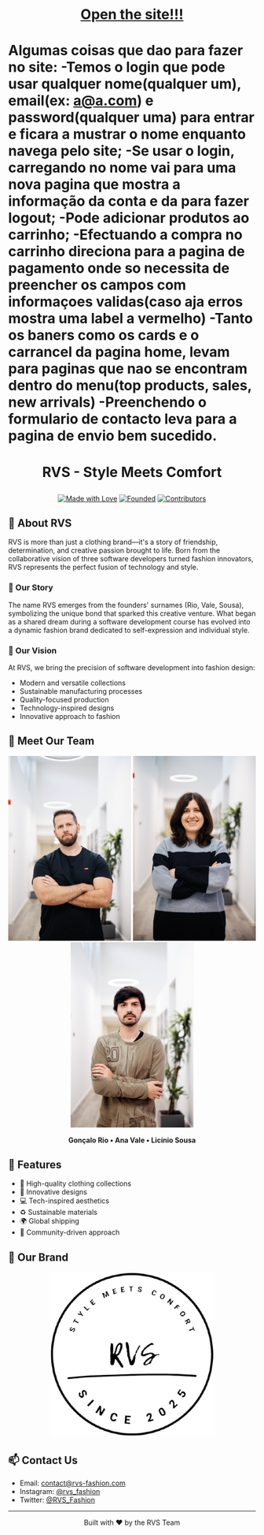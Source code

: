 <h1 align="center"><a href="https://licinio14.github.io/rvs">Open the site!!!</a><h1>

Algumas coisas que dao para fazer no site:
-Temos o login que pode usar qualquer nome(qualquer um), email(ex: a@a.com) e password(qualquer uma) para entrar e ficara a mustrar o nome enquanto navega pelo site;
-Se usar o login, carregando no nome vai para uma nova pagina que mostra a informação da conta e da para fazer logout;
-Pode adicionar produtos ao carrinho;
-Efectuando a compra no carrinho direciona para a pagina de pagamento onde so necessita de preencher os campos com informaçoes validas(caso aja erros mostra uma label a vermelho)
-Tanto os baners como os cards e o carrancel da pagina home, levam para paginas que nao se encontram dentro do menu(top products, sales, new arrivals)
-Preenchendo o formulario de contacto leva para a pagina de envio bem sucedido.


# <p align="center">RVS - Style Meets Comfort</p>

<p align="center">
  <a href="https://github.com/yourusername/RVS"><img src="https://img.shields.io/badge/Made%20with-Love-red.svg" alt="Made with Love"></a>
  <a href="https://github.com/yourusername/RVS"><img src="https://img.shields.io/badge/Founded-2025-blue.svg" alt="Founded"></a>
  <a href="https://github.com/yourusername/RVS"><img src="https://img.shields.io/badge/Contributors-3-green.svg" alt="Contributors"></a>
</p>

## 🌟 About RVS

RVS is more than just a clothing brand—it's a story of friendship, determination, and creative passion brought to life. Born from the collaborative vision of three software developers turned fashion innovators, RVS represents the perfect fusion of technology and style.

### 💫 Our Story

The name RVS emerges from the founders' surnames (Rio, Vale, Sousa), symbolizing the unique bond that sparked this creative venture. What began as a shared dream during a software development course has evolved into a dynamic fashion brand dedicated to self-expression and individual style.

### 🎯 Our Vision

At RVS, we bring the precision of software development into fashion design:
- Modern and versatile collections
- Sustainable manufacturing processes
- Quality-focused production
- Technology-inspired designs
- Innovative approach to fashion

## 👥 Meet Our Team

<p align="center">
  <img src="assets/goncalo.jpg" width="250" alt="Gonçalo Rio">
  <img src="assets/ana.jpg" width="250" alt="Ana Vale">
  <img src="assets/licinio.jpg" width="250" alt="Licínio Sousa">
</p>

<p align="center">
  <strong>Gonçalo Rio • Ana Vale • Licínio Sousa</strong>
</p>

## 🚀 Features

- 👕 High-quality clothing collections
- 🎨 Innovative designs
- 💻 Tech-inspired aesthetics
- ♻️ Sustainable materials
- 🌍 Global shipping
- 🤝 Community-driven approach

## 📸 Our Brand

<p align="center">
  <img src="assets/logo.png" alt="RVS Logo">
</p>

## 📫 Contact Us

- Email: contact@rvs-fashion.com
- Instagram: [@rvs_fashion](https://instagram.com/rvs_fashion)
- Twitter: [@RVS_Fashion](https://twitter.com/RVS_Fashion)

---

<p align="center">Built with ❤️ by the RVS Team</p>